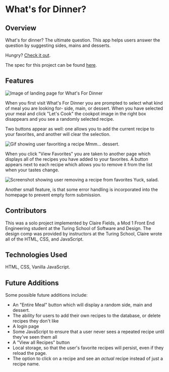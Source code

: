 # What's for Dinner?

## Overview

What's for dinner? The ultimate question. This app helps users answer the question by suggesting sides, mains and desserts.

Hungry? [Check it out](https://clairefields15.github.io/whats-for-dinner/).

The spec for this project can be found [here](https://frontend.turing.io/projects/module-1/dinner.html).

## Features

![Image of landing page for What's For Dinner](https://imgur.com/xurjH9S)

When you first visit What's For Dinner you are prompted to select what kind of meal you are looking for- side, main, or dessert. When you have selected your meal and click "Let's Cook" the cookpot image in the right box disappears and you see a randomly selected recipe.

Two buttons appear as well: one allows you to add the current recipe to your favorites, and another will clear the selection.

![Gif showing user favoriting a recipe](https://gph.is/g/E3XGmGd)
Mmm... dessert.

When you click "View Favorites" you are taken to another page which displays all of the recipes you have added to your favorites. A button appears next to each recipe which allows you to remove it from the list when your tastes change.

![Screenshot showing user removing a recipe from favorites](https://imgur.com/gFiVcOk)
Yuck, salad.

Another small feature, is that some error handling is incorporated into the homepage to prevent empty form submission.

## Contributors

This was a solo project implemented by Claire Fields, a Mod 1 Front End Engineering student at the Turing School of Software and Design. The design comp was provided by instructors at the Turing School, Claire wrote all of the HTML, CSS, and JavaScript.

## Technologies Used

HTML, CSS, Vanilla JavaScript.

## Future Additions

Some possible future additions include:
- An "Entire Meal" button which will display a random side, main and dessert.
- The ability for users to add their own recipes to the database, or delete recipes they don't like
- A login page
- Some JavaScript to ensure that a user never sees a repeated recipe until they've seen them all
- A "View all Recipes" button
- Local storage, so that the user's favorite recipes will persist, even if they reload the page.
- The option to click on a recipe and see an *actual* recipe instead of just a recipe name.
